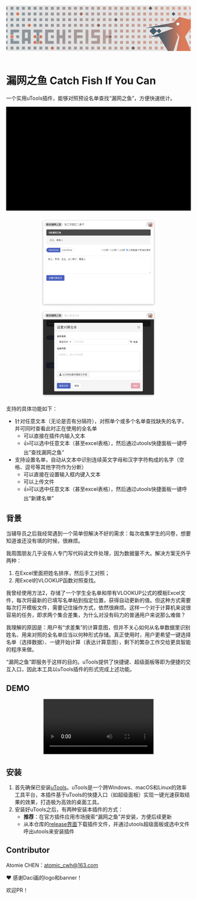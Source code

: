 <div align="middle">
  <img src="img/banner.jpeg" />
</div><br>

# 漏网之鱼 Catch Fish If You Can

一个实用uTools插件，能够对照预设名单查找“漏网之鱼”，方便快速统计。

<div align="middle">
  <img src="img/thumb.gif" />
</div><br>

<div align="middle">
  <img src="img/img_main.png" width="320" />
  <img src="img/img_set.png" width="320" /> 
</div>



支持的具体功能如下：

- 针对任意文本（无论是否有分隔符），对照单个或多个名单查找缺失的名字，并可同时查看此时正在使用的全名单
  - 可以直接在插件内输入文本
  - 👍可以选中任意文本（甚至excel表格），然后通过utools快捷面板一键呼出“查找漏网之鱼”
- 支持设置名单，自动从文本中识别连续英文字母和汉字字符构成的名字（空格、逗号等其他字符作为分断）
  - 可以直接在设置输入框内键入文本
  - 可以上传文件
  - 👍可以选中任意文本（甚至excel表格），然后通过utools快捷面板一键呼出“新建名单”



## 背景

当辅导员之后我经常遇到一个简单但解决不好的需求：每次收集学生的问卷，想要知道谁还没有填的时候，很麻烦。

我周围朋友几乎没有人专门写代码读文件处理，因为数据量不大。解决方案无外乎两种：

1. 在Excel里面把姓名排序，然后手工对照；
2. 用Excel的VLOOKUP函数对照查找。

我曾经使用方法2，存储了一个学生全名单和带有VLOOKUP公式的模板Excel文件，每次将最新的已填写名单粘到指定位置，获得自动更新的值。但这种方式需要每次打开模板文件，需要记住操作方式，依然很麻烦。这样一个对于计算机来说很容易的任务，即求两个集合差集，为什么对没有码力的普通用户来说那么难做？

我理解的原因是：用户有“求差集”的计算意图，但并不关心如何从名单数据里识别姓名、用来对照的全名单应当以何种形式存储。真正使用时，用户更希望一键选择名单（选择数据）、一键开始计算（表达计算意图），剩下的繁杂工作交给更具智能的程序来做。

“漏网之鱼”即服务于这样的目的。uTools提供了快捷键、超级面板等即为便捷的交互入口，因此本工具以uTools插件的形式完成上述功能。



## DEMO

<div align="middle">
  <video src="https://user-images.githubusercontent.com/36685998/172231412-3751c095-3bc4-46c2-881e-d2a17ce75df2.mp4" /> 
</div>



## 安装

1. 首先确保已安装[uTools](https://u.tools/)。uTools是一个跨Windows、macOS和Linux的效率工具平台，本插件基于uTools的快捷入口（如超级面板）实现一键光速获取结果的效果，打造极为高效的桌面工具。
2. 安装好uTools之后，有两种安装本插件的方式：
   - **推荐**：在官方插件应用市场搜索“漏网之鱼”并安装，方便后续更新
   - 从本仓库的[release界面](https://github.com/atomiechen/CatchFishIfYouCan/releases)下载插件文件，并通过utools超级面板或选中文件呼出utools来安装插件



## Contributor

Atomie CHEN：atomic_cwh@163.com

❤️ 感谢Daci画的logo和banner！

欢迎PR！

